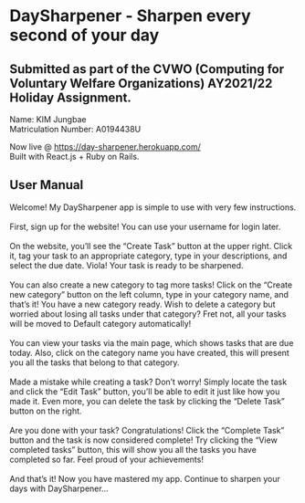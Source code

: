 # DaySharpener - Sharpen every second of your day <br />
## Submitted as part of the CVWO (Computing for Voluntary Welfare Organizations) AY2021/22 Holiday Assignment. <br />
Name: KIM Jungbae <br />
Matriculation Number: A0194438U

Now live @ https://day-sharpener.herokuapp.com/ <br />
Built with React.js + Ruby on Rails.

## User Manual

Welcome! My DaySharpener app is simple to use with very few instructions. <br /><br />
First, sign up for the website! You can use your username for login later. <br /><br />
On the website, you’ll see the “Create Task” button at the upper right. Click it, tag your task to an appropriate category, type in your descriptions, and select the due date. Viola! Your task is ready to be sharpened. <br /><br />
You can also create a new category to tag more tasks! Click on the “Create new category” button on the left column, type in your category name, and that’s it! You have a new category ready. Wish to delete a category but worried about losing all tasks under that category? Fret not, all your tasks will be moved to Default category automatically! <br /><br />
You can view your tasks via the main page, which shows tasks that are due today. Also, click on the category name you have created, this will present you all the tasks that belong to that category. <br /><br />
Made a mistake while creating a task? Don’t worry! Simply locate the task and click the “Edit Task” button, you’ll be able to edit it just like how you made it. Even more, you can delete the task by clicking the “Delete Task” button on the right. <br /><br />
Are you done with your task? Congratulations! Click the “Complete Task” button and the task is now considered complete! Try clicking the “View completed tasks” button, this will show you all the tasks you have completed so far. Feel proud of your achievements! <br /><br />
And that’s it! Now you have mastered my app. Continue to sharpen your days with DaySharpener...
